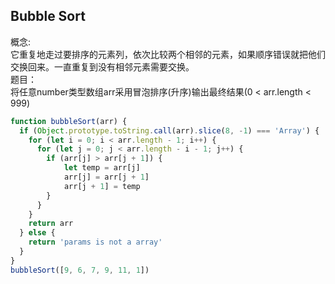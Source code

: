 ## Bubble Sort
概念:  
它重复地走过要排序的元素列，依次比较两个相邻的元素，如果顺序错误就把他们交换回来。一直重复到没有相邻元素需要交换。  
题目：  
将任意number类型数组arr采用冒泡排序(升序)输出最终结果(0 < arr.length < 999)
```js
function bubbleSort(arr) {
  if (Object.prototype.toString.call(arr).slice(8, -1) === 'Array') {
    for (let i = 0; i < arr.length - 1; i++) {
      for (let j = 0; j < arr.length - i - 1; j++) {
        if (arr[j] > arr[j + 1]) {
            let temp = arr[j]
            arr[j] = arr[j + 1]
            arr[j + 1] = temp
        }
      }
    }
    return arr
  } else {
    return 'params is not a array'
  }
}
bubbleSort([9, 6, 7, 9, 11, 1])
```